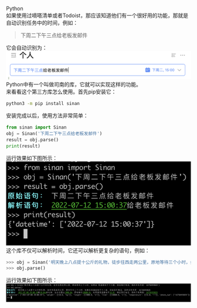 Python<br />如果使用过嘀嗒清单或者Todoist，那应该知道他们有一个很好用的功能，那就是自动识别任务中的时间，例如：
> 下周二下午三点给老板发邮件

它会自动识别为：<br />![](./img/1657201824528-6d2f1b0e-dcca-408b-ad72-ffa29f3be809.png)<br />Python中有一个叫做司南的库，它就可以实现这样的功能。<br />来看看这个第三方库怎么使用。首先pip安装它：
```bash
python3 -m pip install sinan
```
安装完成以后，使用方法非常简单：
```python
from sinan import Sinan
obj = Sinan('下周二下午三点给老板发邮件')
result = obj.parse()
print(result)
```
运行效果如下图所示：<br />![](./img/1657201824693-8b1fb834-3164-4fd3-bc7c-1b135043a148.png)<br />这个库不仅可以解析时间，它还可以解析更复杂的语句，例如：
```python
>>> obj = Sinan('明天晚上八点提十公斤的礼物，徒步往西走两公里，原地等待三个小时，如果发 现温度低于十六度，就给我打电话，我的手机号是：16758493028')
>>> obj.parse()
```
运行效果如下图所示：<br />![](./img/1657201824617-fa04bd4a-6ded-4e82-a2e1-c793bbc18bc2.png)
